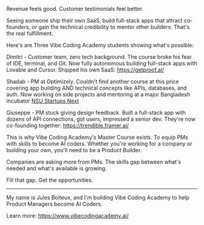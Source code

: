 Revenue feels good. Customer testimonials feel better.

Seeing someone ship their own SaaS, build full-stack apps that attract co-founders, or gain the technical credibility to mentor other builders. That's the real fulfillment.

Here's are Three Vibe Coding Academy students showing what's possible:

Dimitri - Customer team, zero tech background. The course broke his fear of IDE, terminal, and Git. Now fully autonomous building full-stack apps with Lovable and Cursor. Shipped his own SaaS: https://getproof.ai/

Shadab - PM at Optimizely. Couldn't find another course at this price covering app building AND technical concepts like APIs, databases, and auth. Now working on side projects and mentoring at a major Bangladesh incubator [NSU Startups Next](https://www.linkedin.com/company/north-south-university-startups-next/)

Giuseppe - PM stuck giving design feedback. Built a full-stack app with dozens of API connections, got users, impressed a senior dev. They're now co-founding together: https://trendible.framer.ai/

This is why Vibe Coding Academy's Master Course exists. To equip PMs with skills to become AI coders. Whether you're working for a company or building your own, you'll need to be a Product Builder.

Companies are asking more from PMs. The skills gap between what's needed and what's available is growing.

Fill that gap. Get the opportunities.

---

My name is Jules Boiteux, and I'm building Vibe Coding Academy to help Product Managers become AI Coders.

Learn more: https://www.vibecodingacademy.ai/